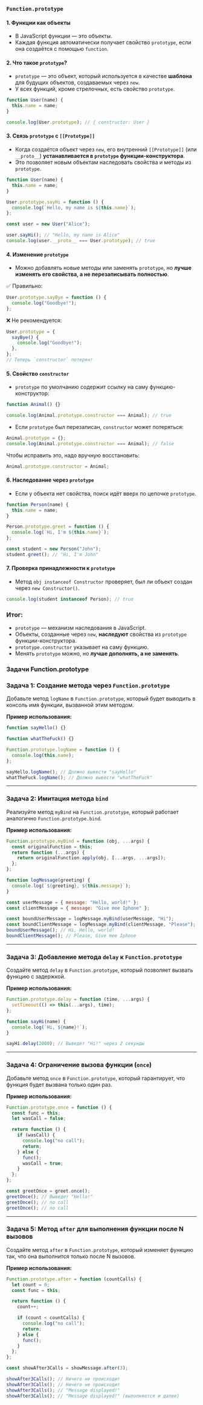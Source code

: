 ### `Function.prototype`

#### 1. **Функции как объекты**

- В JavaScript функции — это объекты.
- Каждая функция автоматически получает свойство `prototype`, если она создаётся с помощью `function`.

#### 2. **Что такое `prototype`?**

- `prototype` — это объект, который используется в качестве **шаблона** для будущих объектов, создаваемых через `new`.
- У всех функций, кроме стрелочных, есть свойство `prototype`.

```js
function User(name) {
  this.name = name;
}

console.log(User.prototype); // { constructor: User }
```

#### 3. **Связь `prototype` с `[[Prototype]]`**

- Когда создаётся объект через `new`, его внутренний `[[Prototype]]` (или `__proto__`) **устанавливается в `prototype` функции-конструктора**.
- Это позволяет новым объектам наследовать свойства и методы из `prototype`.

```js
function User(name) {
  this.name = name;
}

User.prototype.sayHi = function () {
  console.log(`Hello, my name is ${this.name}`);
};

const user = new User("Alice");

user.sayHi(); // "Hello, my name is Alice"
console.log(user.__proto__ === User.prototype); // true
```

#### 4. **Изменение `prototype`**

- Можно добавлять новые методы или заменять `prototype`, но **лучше изменять его свойства, а не перезаписывать полностью**.

✅ Правильно:

```js
User.prototype.sayBye = function () {
  console.log("Goodbye!");
};
```

❌ Не рекомендуется:

```js
User.prototype = {
  sayBye() {
    console.log("Goodbye!");
  },
};
// Теперь `constructor` потерян!
```

#### 5. **Свойство `constructor`**

- `prototype` по умолчанию содержит ссылку на саму функцию-конструктор:

```js
function Animal() {}

console.log(Animal.prototype.constructor === Animal); // true
```

- Если `prototype` был перезаписан, `constructor` может потеряться:

```js
Animal.prototype = {};
console.log(Animal.prototype.constructor === Animal); // false
```

Чтобы исправить это, надо вручную восстановить:

```js
Animal.prototype.constructor = Animal;
```

#### 6. **Наследование через `prototype`**

- Если у объекта нет свойства, поиск идёт вверх по цепочке `prototype`.

```js
function Person(name) {
  this.name = name;
}

Person.prototype.greet = function () {
  console.log(`Hi, I'm ${this.name}`);
};

const student = new Person("John");
student.greet(); // "Hi, I'm John"
```

#### 7. **Проверка принадлежности к `prototype`**

- Метод `obj instanceof Constructor` проверяет, был ли объект создан через `new Constructor()`.

```js
console.log(student instanceof Person); // true
```

### Итог:

- `prototype` — механизм наследования в JavaScript.
- Объекты, созданные через `new`, **наследуют** свойства из `prototype` функции-конструктора.
- `prototype.constructor` указывает на саму функцию.
- Менять `prototype` можно, но **лучше дополнять, а не заменять**.

### Задачи Function.prototype

### **Задача 1: Создание метода через `Function.prototype`**

Добавьте метод `logName` в `Function.prototype`, который будет выводить в консоль имя функции, вызванной этим методом.

**Пример использования:**

```js
function sayHello() {}

function whatTheFuck() {}

Function.prototype.logName = function () {
  console.log(this.name);
};

sayHello.logName(); // Должно вывести "sayHello"
whatTheFuck.logName(); // Должно вывести "whatTheFuck"
```

---

### **Задача 2: Имитация метода `bind`**

Реализуйте метод `myBind` на `Function.prototype`, который работает аналогично `Function.prototype.bind`.

**Пример использования:**

```js
Function.prototype.myBind = function (obj, ...args) {
  const originalFunction = this;
  return function (...args) {
    return originalFunction.apply(obj, [...args, ...args]);
  };
};

function logMessage(greeting) {
  console.log(`${greeting}, ${this.message}`);
}

const userMessage = { message: "Hello, world!" };
const clientMessage = { message: "Give mee Iphone" };

const boundUserMessage = logMessage.myBind(userMessage, "Hi");
const boundClientMessage = logMessage.myBind(clientMessage, "Please");
boundUserMessage(); // Hi, Hello, world!
boundClientMessage(); // Please, Give mee Iphone
```

---

### **Задача 3: Добавление метода `delay` к `Function.prototype`**

Создайте метод `delay` в `Function.prototype`, который позволяет вызвать функцию с задержкой.

**Пример использования:**

```js
Function.prototype.delay = function (time, ...args) {
  setTimeout(() => this(...args), time);
};

function sayHi(name) {
  console.log(`Hi, ${name}!`);
}

sayHi.delay(2000); // Выведет "Hi!" через 2 секунды
```

---

### **Задача 4: Ограничение вызова функции (`once`)**

Добавьте метод `once` в `Function.prototype`, который гарантирует, что функция будет вызвана только один раз.

**Пример использования:**

```js
Function.prototype.once = function () {
  const func = this;
  let wasCall = false;

  return function () {
    if (wasCall) {
      console.log("no call");
      return;
    } else {
      func();
      wasCall = true;
    }
  };
};

const greetOnce = greet.once();
greetOnce(); // Выведет "Hello!"
greetOnce(); // no call
greetOnce(); // no call
```

---

### **Задача 5: Метод `after` для выполнения функции после N вызовов**

Создайте метод `after` в `Function.prototype`, который изменяет функцию так, что она выполнится только после N вызовов.

**Пример использования:**

```js
Function.prototype.after = function (countCalls) {
  let count = 0;
  const func = this;

  return function () {
    count++;

    if (count < countCalls) {
      console.log("no call");
      return;
    } else {
      func();
    }
  };
};

const showAfter3Calls = showMessage.after(3);

showAfter3Calls(); // Ничего не происходит
showAfter3Calls(); // Ничего не происходит
showAfter3Calls(); // "Message displayed!"
showAfter3Calls(); // "Message displayed!" (выполняется и далее)
```
